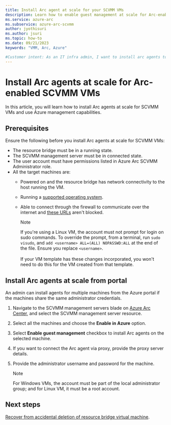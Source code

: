 ```yaml
---
title: Install Arc agent at scale for your SCVMM VMs
description: Learn how to enable guest management at scale for Arc-enabled SCVMM VMs. 
ms.service: azure-arc
ms.subservice: azure-arc-scvmm
author: jyothisuri
ms.author: jsuri
ms.topic: how-to 
ms.date: 09/21/2023
keywords: "VMM, Arc, Azure"

#Customer intent: As an IT infra admin, I want to install arc agents to use Azure management services for SCVMM VMs.
---
```


# Install Arc agents at scale for Arc-enabled SCVMM VMs

In this article, you will learn how to install Arc agents at scale for SCVMM VMs and use Azure management capabilities.

## Prerequisites

Ensure the following before you install Arc agents at scale for SCVMM VMs:

- The resource bridge must be in a running state.
- The SCVMM management server must be in connected state.
- The user account must have permissions listed in Azure Arc SCVMM Administrator role.
- All the target machines are:
    - Powered on and the resource bridge has network connectivity to the host running the VM.
    - Running a [supported operating system](/azure/azure-arc/servers/prerequisites#supported-operating-systems).
    - Able to connect through the firewall to communicate over the internet and [these URLs](/azure/azure-arc/servers/network-requirements?tabs=azure-cloud#urls) aren't blocked.

      >[!Note]
      > If you're using a Linux VM, the account must not prompt for login on sudo commands. To override the prompt, from a terminal, run `sudo visudo`, and `add <username> ALL=(ALL) NOPASSWD:ALL` at the end of the file. Ensure you replace `<username>`.<br> <br> If your VM template has these changes incorporated, you won't need to do this for the VM created from that template.

## Install Arc agents at scale from portal

An admin can install agents for multiple machines from the Azure portal if the machines share the same administrator credentials.

1. Navigate to the SCVMM management servers blade on [Azure Arc Center](https://ms.portal.azure.com/#view/Microsoft_Azure_HybridCompute/AzureArcCenterBlade/~/overview), and select the SCVMM management server resource.
2. Select all the machines and choose the **Enable in Azure** option.
3. Select **Enable guest management** checkbox to install Arc agents on the selected machine.
4. If you want to connect the Arc agent via proxy, provide the proxy server details.
5. Provide the administrator username and password for the machine.

    >[!Note]
    > For Windows VMs, the account must be part of the local administrator group; and for Linux VM, it must be a root account.


## Next steps

[Recover from accidental deletion of resource bridge virtual machine](disaster-recovery.md).